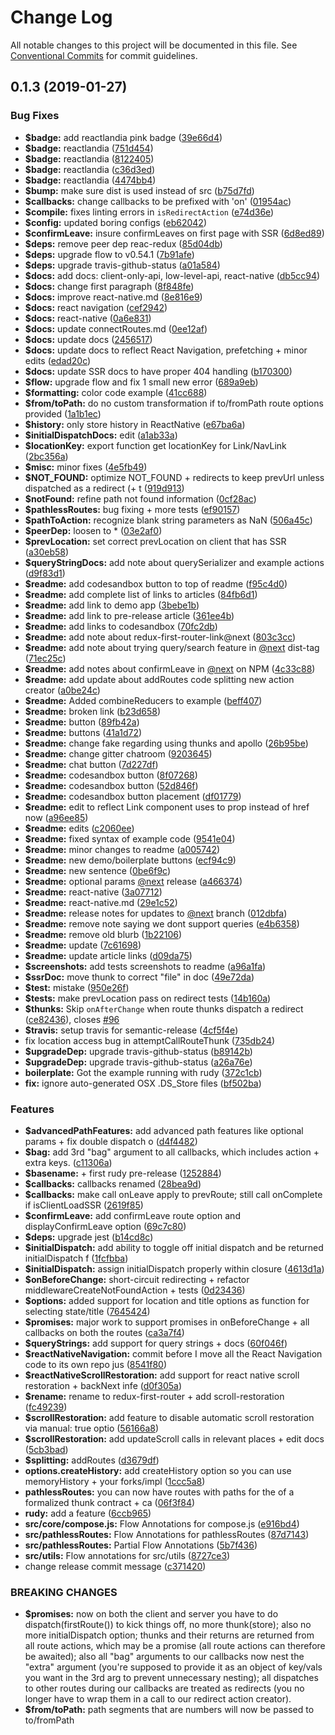 # Change Log

All notable changes to this project will be documented in this file.
See [Conventional Commits](https://conventionalcommits.org) for commit guidelines.

## 0.1.3 (2019-01-27)


### Bug Fixes

* **$badge:** add reactlandia pink badge ([39e66d4](https://github.com/ScriptedAlchemy/redux-first-router/commit/39e66d4))
* **$badge:** reactlandia ([751d454](https://github.com/ScriptedAlchemy/redux-first-router/commit/751d454))
* **$badge:** reactlandia ([8122405](https://github.com/ScriptedAlchemy/redux-first-router/commit/8122405))
* **$badge:** reactlandia ([c36d3ed](https://github.com/ScriptedAlchemy/redux-first-router/commit/c36d3ed))
* **$badge:** reactlandia ([4474bb4](https://github.com/ScriptedAlchemy/redux-first-router/commit/4474bb4))
* **$bump:** make sure dist is used instead of src ([b75d7fd](https://github.com/ScriptedAlchemy/redux-first-router/commit/b75d7fd))
* **$callbacks:** change callbacks to be prefixed with 'on' ([01954ac](https://github.com/ScriptedAlchemy/redux-first-router/commit/01954ac))
* **$compile:** fixes linting errors in `isRedirectAction` ([e74d36e](https://github.com/ScriptedAlchemy/redux-first-router/commit/e74d36e))
* **$config:** updated boring configs ([eb62042](https://github.com/ScriptedAlchemy/redux-first-router/commit/eb62042))
* **$confirmLeave:** insure confirmLeaves on first page with SSR ([6d8ed89](https://github.com/ScriptedAlchemy/redux-first-router/commit/6d8ed89))
* **$deps:** remove peer dep reac-redux ([85d04db](https://github.com/ScriptedAlchemy/redux-first-router/commit/85d04db))
* **$deps:** upgrade flow to v0.54.1 ([7b91afe](https://github.com/ScriptedAlchemy/redux-first-router/commit/7b91afe))
* **$deps:** upgrade travis-github-status ([a01a584](https://github.com/ScriptedAlchemy/redux-first-router/commit/a01a584))
* **$docs:** add docs: client-only-api, low-level-api, react-native ([db5cc94](https://github.com/ScriptedAlchemy/redux-first-router/commit/db5cc94))
* **$docs:** change first paragraph ([8f848fe](https://github.com/ScriptedAlchemy/redux-first-router/commit/8f848fe))
* **$docs:** improve react-native.md ([8e816e9](https://github.com/ScriptedAlchemy/redux-first-router/commit/8e816e9))
* **$docs:** react navigation ([cef2942](https://github.com/ScriptedAlchemy/redux-first-router/commit/cef2942))
* **$docs:** react-native ([0a6e831](https://github.com/ScriptedAlchemy/redux-first-router/commit/0a6e831))
* **$docs:** update connectRoutes.md ([0ee12af](https://github.com/ScriptedAlchemy/redux-first-router/commit/0ee12af))
* **$docs:** update docs ([2456517](https://github.com/ScriptedAlchemy/redux-first-router/commit/2456517))
* **$docs:** update docs to reflect React Navigation, prefetching + minor edits ([edad20c](https://github.com/ScriptedAlchemy/redux-first-router/commit/edad20c))
* **$docs:** update SSR docs to have proper 404 handling ([b170300](https://github.com/ScriptedAlchemy/redux-first-router/commit/b170300))
* **$flow:** upgrade flow and fix 1 small new error ([689a9eb](https://github.com/ScriptedAlchemy/redux-first-router/commit/689a9eb))
* **$formatting:** color code example ([41cc688](https://github.com/ScriptedAlchemy/redux-first-router/commit/41cc688))
* **$from/toPath:** do no custom transformation if to/fromPath route options provided ([1a1b1ec](https://github.com/ScriptedAlchemy/redux-first-router/commit/1a1b1ec))
* **$history:** only store history in ReactNative ([e67ba6a](https://github.com/ScriptedAlchemy/redux-first-router/commit/e67ba6a))
* **$initialDispatchDocs:** edit ([a1ab33a](https://github.com/ScriptedAlchemy/redux-first-router/commit/a1ab33a))
* **$locationKey:** export function get locationKey for Link/NavLink ([2bc356a](https://github.com/ScriptedAlchemy/redux-first-router/commit/2bc356a))
* **$misc:** minor fixes ([4e5fb49](https://github.com/ScriptedAlchemy/redux-first-router/commit/4e5fb49))
* **$NOT_FOUND:** optimize NOT_FOUND + redirects to keep prevUrl unless dispatched as a redirect (+ t ([919d913](https://github.com/ScriptedAlchemy/redux-first-router/commit/919d913))
* **$notFound:** refine path not found information ([0cf28ac](https://github.com/ScriptedAlchemy/redux-first-router/commit/0cf28ac))
* **$pathlessRoutes:** bug fixing + more tests ([ef90157](https://github.com/ScriptedAlchemy/redux-first-router/commit/ef90157))
* **$pathToAction:** recognize blank string parameters as NaN ([506a45c](https://github.com/ScriptedAlchemy/redux-first-router/commit/506a45c))
* **$peerDep:** loosen to * ([03e2af0](https://github.com/ScriptedAlchemy/redux-first-router/commit/03e2af0))
* **$prevLocation:** set correct prevLocation on client that has SSR ([a30eb58](https://github.com/ScriptedAlchemy/redux-first-router/commit/a30eb58))
* **$queryStringDocs:** add note about querySerializer and example actions ([d9f83d1](https://github.com/ScriptedAlchemy/redux-first-router/commit/d9f83d1))
* **$readme:** add codesandbox button to top of readme ([f95c4d0](https://github.com/ScriptedAlchemy/redux-first-router/commit/f95c4d0))
* **$readme:** add complete list of links to articles ([84fb6d1](https://github.com/ScriptedAlchemy/redux-first-router/commit/84fb6d1))
* **$readme:** add link to demo app ([3bebe1b](https://github.com/ScriptedAlchemy/redux-first-router/commit/3bebe1b))
* **$readme:** add link to pre-release article ([361ee4b](https://github.com/ScriptedAlchemy/redux-first-router/commit/361ee4b))
* **$readme:** add links to codesandbox ([70fc2db](https://github.com/ScriptedAlchemy/redux-first-router/commit/70fc2db))
* **$readme:** add note about redux-first-router-link@next ([803c3cc](https://github.com/ScriptedAlchemy/redux-first-router/commit/803c3cc))
* **$readme:** add note about trying query/search feature in [@next](https://github.com/next) dist-tag ([71ec25c](https://github.com/ScriptedAlchemy/redux-first-router/commit/71ec25c))
* **$readme:** add notes about confirmLeave in [@next](https://github.com/next) on NPM ([4c33c88](https://github.com/ScriptedAlchemy/redux-first-router/commit/4c33c88))
* **$readme:** add update about addRoutes code splitting new action creator ([a0be24c](https://github.com/ScriptedAlchemy/redux-first-router/commit/a0be24c))
* **$readme:** Added combineReducers to example ([beff407](https://github.com/ScriptedAlchemy/redux-first-router/commit/beff407))
* **$readme:** broken link ([b23d658](https://github.com/ScriptedAlchemy/redux-first-router/commit/b23d658))
* **$readme:** button ([89fb42a](https://github.com/ScriptedAlchemy/redux-first-router/commit/89fb42a))
* **$readme:** buttons ([41a1d72](https://github.com/ScriptedAlchemy/redux-first-router/commit/41a1d72))
* **$readme:** change fake regarding using thunks and apollo ([26b95be](https://github.com/ScriptedAlchemy/redux-first-router/commit/26b95be))
* **$readme:** change gitter chatroom ([9203645](https://github.com/ScriptedAlchemy/redux-first-router/commit/9203645))
* **$readme:** chat button ([7d227df](https://github.com/ScriptedAlchemy/redux-first-router/commit/7d227df))
* **$readme:** codesandbox button ([8f07268](https://github.com/ScriptedAlchemy/redux-first-router/commit/8f07268))
* **$readme:** codesandbox button ([52d846f](https://github.com/ScriptedAlchemy/redux-first-router/commit/52d846f))
* **$readme:** codesandbox button placement ([df01779](https://github.com/ScriptedAlchemy/redux-first-router/commit/df01779))
* **$readme:** edit to reflect Link component uses to prop instead of href now ([a96ee85](https://github.com/ScriptedAlchemy/redux-first-router/commit/a96ee85))
* **$readme:** edits ([c2060ee](https://github.com/ScriptedAlchemy/redux-first-router/commit/c2060ee))
* **$readme:** fixed syntax of example code ([9541e04](https://github.com/ScriptedAlchemy/redux-first-router/commit/9541e04))
* **$readme:** minor changes to readme ([a005742](https://github.com/ScriptedAlchemy/redux-first-router/commit/a005742))
* **$readme:** new demo/boilerplate buttons ([ecf94c9](https://github.com/ScriptedAlchemy/redux-first-router/commit/ecf94c9))
* **$readme:** new sentence ([0be6f9c](https://github.com/ScriptedAlchemy/redux-first-router/commit/0be6f9c))
* **$readme:** optional params [@next](https://github.com/next) release ([a466374](https://github.com/ScriptedAlchemy/redux-first-router/commit/a466374))
* **$readme:** react-native ([3a07712](https://github.com/ScriptedAlchemy/redux-first-router/commit/3a07712))
* **$readme:** react-native.md ([29e1c52](https://github.com/ScriptedAlchemy/redux-first-router/commit/29e1c52))
* **$readme:** release notes for updates to [@next](https://github.com/next) branch ([012dbfa](https://github.com/ScriptedAlchemy/redux-first-router/commit/012dbfa))
* **$readme:** remove note saying we dont support queries ([e4b6358](https://github.com/ScriptedAlchemy/redux-first-router/commit/e4b6358))
* **$readme:** remove old blurb ([1b22106](https://github.com/ScriptedAlchemy/redux-first-router/commit/1b22106))
* **$readme:** update ([7c61698](https://github.com/ScriptedAlchemy/redux-first-router/commit/7c61698))
* **$readme:** update article links ([d09da75](https://github.com/ScriptedAlchemy/redux-first-router/commit/d09da75))
* **$screenshots:** add tests screenshots to readme ([a96a1fa](https://github.com/ScriptedAlchemy/redux-first-router/commit/a96a1fa))
* **$ssrDoc:** move thunk to correct "file" in doc ([49e72da](https://github.com/ScriptedAlchemy/redux-first-router/commit/49e72da))
* **$test:** mistake ([950e26f](https://github.com/ScriptedAlchemy/redux-first-router/commit/950e26f))
* **$tests:** make prevLocation pass on redirect tests ([14b160a](https://github.com/ScriptedAlchemy/redux-first-router/commit/14b160a))
* **$thunks:** Skip `onAfterChange` when route thunks dispatch a redirect ([ce82436](https://github.com/ScriptedAlchemy/redux-first-router/commit/ce82436)), closes [#96](https://github.com/ScriptedAlchemy/redux-first-router/issues/96)
* **$travis:** setup travis for semantic-release ([4cf5f4e](https://github.com/ScriptedAlchemy/redux-first-router/commit/4cf5f4e))
* fix location access bug in attemptCallRouteThunk ([735db24](https://github.com/ScriptedAlchemy/redux-first-router/commit/735db24))
* **$upgradeDep:** upgrade travis-github-status ([b89142b](https://github.com/ScriptedAlchemy/redux-first-router/commit/b89142b))
* **$upgradeDep:** upgrade travis-github-status ([a26a76e](https://github.com/ScriptedAlchemy/redux-first-router/commit/a26a76e))
* **boilerplate:** Got the example running with rudy ([372c1cb](https://github.com/ScriptedAlchemy/redux-first-router/commit/372c1cb))
* **fix:** ignore auto-generated OSX .DS_Store files ([bf502ba](https://github.com/ScriptedAlchemy/redux-first-router/commit/bf502ba))


### Features

* **$advancedPathFeatures:** add advanced path features like optional params + fix double dispatch o ([d4f4482](https://github.com/ScriptedAlchemy/redux-first-router/commit/d4f4482))
* **$bag:** add 3rd "bag" argument to all callbacks, which includes action + extra keys. ([c11306a](https://github.com/ScriptedAlchemy/redux-first-router/commit/c11306a))
* **$basename:** + first rudy pre-release ([1252884](https://github.com/ScriptedAlchemy/redux-first-router/commit/1252884))
* **$callbacks:** callbacks renamed ([28bea9d](https://github.com/ScriptedAlchemy/redux-first-router/commit/28bea9d))
* **$callbacks:** make call onLeave apply to prevRoute; still call onComplete if isClientLoadSSR ([2619f85](https://github.com/ScriptedAlchemy/redux-first-router/commit/2619f85))
* **$confirmLeave:** add confirmLeave route option and displayConfirmLeave option ([69c7c80](https://github.com/ScriptedAlchemy/redux-first-router/commit/69c7c80))
* **$deps:** upgrade jest ([b14cd8c](https://github.com/ScriptedAlchemy/redux-first-router/commit/b14cd8c))
* **$initialDispatch:** add ability to toggle off initial dispatch and be returned initialDispatch f ([1fcfbba](https://github.com/ScriptedAlchemy/redux-first-router/commit/1fcfbba))
* **$initialDispatch:** assign initialDispatch properly within closure ([4613d1a](https://github.com/ScriptedAlchemy/redux-first-router/commit/4613d1a))
* **$onBeforeChange:** short-circuit redirecting + refactor middlewareCreateNotFoundAction + tests ([0d23436](https://github.com/ScriptedAlchemy/redux-first-router/commit/0d23436))
* **$options:** added support for location and title options as function for selecting state/title ([7645424](https://github.com/ScriptedAlchemy/redux-first-router/commit/7645424))
* **$promises:** major work to support promises in onBeforeChange + all callbacks on both the routes ([ca3a7f4](https://github.com/ScriptedAlchemy/redux-first-router/commit/ca3a7f4))
* **$queryStrings:** add support for query strings + docs ([60f046f](https://github.com/ScriptedAlchemy/redux-first-router/commit/60f046f))
* **$reactNativeNavigation:** commit before I move all the React Navigation code to its own repo jus ([8541f80](https://github.com/ScriptedAlchemy/redux-first-router/commit/8541f80))
* **$reactNativeScrollRestoration:** add support for react native scroll restoration + backNext infe ([d0f305a](https://github.com/ScriptedAlchemy/redux-first-router/commit/d0f305a))
* **$rename:** rename to redux-first-router + add scroll-restoration ([fc49239](https://github.com/ScriptedAlchemy/redux-first-router/commit/fc49239))
* **$scrollRestoration:** add feature to disable automatic scroll restoration via manual: true optio ([56166a8](https://github.com/ScriptedAlchemy/redux-first-router/commit/56166a8))
* **$scrollRestoration:** add updateScroll calls in relevant places + edit docs ([5cb3bad](https://github.com/ScriptedAlchemy/redux-first-router/commit/5cb3bad))
* **$splitting:** addRoutes ([d3679df](https://github.com/ScriptedAlchemy/redux-first-router/commit/d3679df))
* **options.createHistory:** add createHistory option so you can use memoryHistory + your forks/impl ([1ccc5a8](https://github.com/ScriptedAlchemy/redux-first-router/commit/1ccc5a8))
* **pathlessRoutes:** you can now have routes with paths for the of a formalized thunk contract + ca ([06f3f84](https://github.com/ScriptedAlchemy/redux-first-router/commit/06f3f84))
* **rudy:** add a feature ([6ccb965](https://github.com/ScriptedAlchemy/redux-first-router/commit/6ccb965))
* **src/core/compose.js:** Flow Annotations for compose.js ([e916bd4](https://github.com/ScriptedAlchemy/redux-first-router/commit/e916bd4))
* **src/pathlessRoutes:** Flow Annotations for pathlessRoutes ([87d7143](https://github.com/ScriptedAlchemy/redux-first-router/commit/87d7143))
* **src/pathlessRoutes:** Partial Flow Annotations ([5b7f436](https://github.com/ScriptedAlchemy/redux-first-router/commit/5b7f436))
* **src/utils:** Flow annotations for src/utils ([8727ce3](https://github.com/ScriptedAlchemy/redux-first-router/commit/8727ce3))
* change release commit message ([c371420](https://github.com/ScriptedAlchemy/redux-first-router/commit/c371420))


### BREAKING CHANGES

* **$promises:** now on both the client and server you have to do dispatch(firstRoute()) to kick
things off, no more thunk(store); also no more initialDispatch option; thunks and their returns are
returned from all route actions, which may be a promise (all route actions can therefore be
awaited); also all "bag" arguments to our callbacks now nest the "extra" argument (you're supposed
to provide it as an object of key/vals you want in the 3rd arg to prevent unnecessary nesting); all
dispatches to other routes during our callbacks are treated as redirects (you no longer have to wrap
them in a call to our redirect action creator).
* **$from/toPath:** path segments that are numbers will now be passed to to/fromPath
